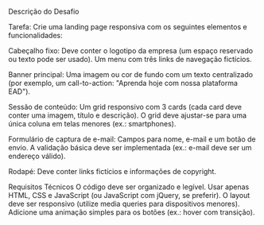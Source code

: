 Descrição do Desafio

Tarefa: Crie uma landing page responsiva com os seguintes elementos e funcionalidades:

Cabeçalho fixo:
Deve conter o logotipo da empresa (um espaço reservado ou texto pode ser usado).
Um menu com três links de navegação fictícios.

Banner principal:
Uma imagem ou cor de fundo com um texto centralizado (por exemplo, um call-to-action: "Aprenda hoje com nossa plataforma EAD").

Sessão de conteúdo:
Um grid responsivo com 3 cards (cada card deve conter uma imagem, título e descrição).
O grid deve ajustar-se para uma única coluna em telas menores (ex.: smartphones).

Formulário de captura de e-mail:
Campos para nome, e-mail e um botão de envio.
A validação básica deve ser implementada (ex.: e-mail deve ser um endereço válido).

Rodapé:
Deve conter links fictícios e informações de copyright.

Requisitos Técnicos
O código deve ser organizado e legível.
Usar apenas HTML, CSS e JavaScript (ou JavaScript com jQuery, se preferir).
O layout deve ser responsivo (utilize media queries para dispositivos menores).
Adicione uma animação simples para os botões (ex.: hover com transição).